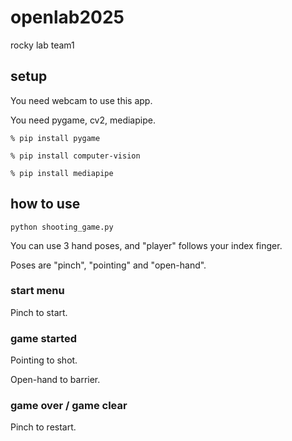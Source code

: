 # openlab2025

rocky lab team1

## setup

You need webcam to use this app.

You need pygame, cv2, mediapipe.

```
% pip install pygame
```

```
% pip install computer-vision
```

```
% pip install mediapipe
```

## how to use

```
python shooting_game.py
```

You can use 3 hand poses, and "player" follows your index finger.

Poses are "pinch", "pointing" and "open-hand".

### start menu

Pinch to start.

### game started

Pointing to shot.

Open-hand to barrier.

### game over / game clear

Pinch to restart.

